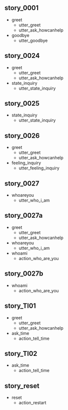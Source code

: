 ## story_0001
* greet
  - utter_greet
  - utter_ask_howcanhelp
* goodbye
  - utter_goodbye

## story_0024
* greet
  - utter_greet
  - utter_ask_howcanhelp
* state_inquiry
  - utter_state_inquiry

## story_0025
* state_inquiry
  - utter_state_inquiry

## story_0026
* greet
  - utter_greet
  - utter_ask_howcanhelp
* feeling_inquiry
  - utter_feeling_inquiry

## story_0027
* whoareyou
  - utter_who_i_am

## story_0027a
* greet
  - utter_greet
  - utter_ask_howcanhelp
* whoareyou
  - utter_who_i_am
* whoami
  - action_who_are_you

## story_0027b
* whoami
  - action_who_are_you

## story_TI01
* greet
  - utter_greet
  - utter_ask_howcanhelp
* ask_time
  - action_tell_time

## story_TI02
* ask_time
  - action_tell_time

## story_reset
* reset
  - action_restart